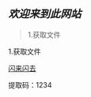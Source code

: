 ## ***欢迎来到此网站***

> 1.获取文件

1.获取文件

[闪来闪去](https://pan.baidu.com/s/1jVJSPUibv7lJt5HVtcGo1g?pwd=1234)

提取码：1234


